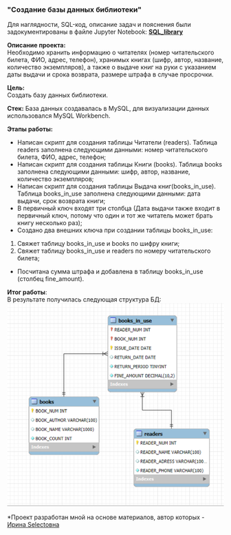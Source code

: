 ### "Создание базы данных библиотеки"  

Для наглядности, SQL-код, описание задач и пояснения были задокументированы в файле Jupyter Notebook: **[SQL_library](SQL_library.ipynb)**   

**Описание проекта:**  
Необходимо хранить информацию о читателях (номер читательского билета, ФИО, адрес, телефон), хранимых книгах (шифр, автор, название, количество экземпляров), а также о выдаче книг на руки с указанием даты выдачи и срока возврата, размере штрафа в случае просрочки.

**Цель:**  
Создать базу данных библиотеки.

**Стек:** База данных создавалась в MySQL, для визуализации данных использовался MySQL Workbench.  

**Этапы работы:**   
- Написан скрипт для создания таблицы Читатели (readers). Таблица readers заполнена следующими данными: номер читательского билета, ФИО, адрес, телефон;    
- Написан скрипт для создания таблицы Книги (books). Таблица books заполнена следующими данными: шифр, автор, название, количество экземпляров;    
- Написан скрипт для создания таблицы Выдача книг(books_in_use). Таблица books_in_use заполнена следующими данными: дата выдачи, срок возврата книги;  
- В первичный ключ входят три столбца (Дата выдачи также входит в первичный ключ, потому что один и тот же читатель может брать книгу несколько раз);  
- Создано два внешних ключа при создании таблицы books_in_use:  
1) Свяжет таблицу books_in_use и books по шифру книги;  
2) Свяжет таблицу books_in_use и readers по номеру читательского билета;  
- Посчитана сумма штрафа и добавлена в таблицу books_in_use (столбец fine_amount).  

**Итог работы**:  
В результате получилась следующая структура БД:  
![Скриншот](Схема_библиотеки.png)

*Проект разработан мной на основе материалов, автор которых - [Ирина Selectовна](https://stepik.org/course/191774/syllabus)
